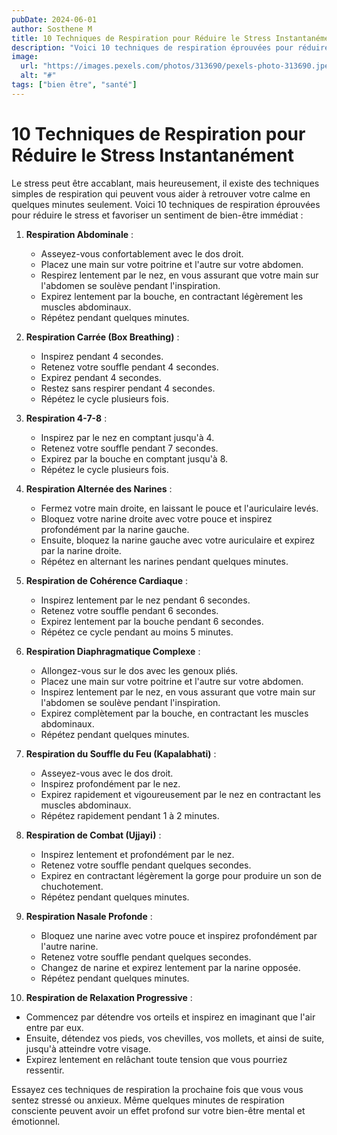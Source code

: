 ```yaml
---
pubDate: 2024-06-01
author: Sosthene M
title: 10 Techniques de Respiration pour Réduire le Stress Instantanément
description: "Voici 10 techniques de respiration éprouvées pour réduire le stress et favoriser un sentiment de bien-être immédiat"
image:
  url: "https://images.pexels.com/photos/313690/pexels-photo-313690.jpeg?auto=compress&cs=tinysrgb&w=1260&h=750&dpr=1"
  alt: "#"
tags: ["bien être", "santé"]
---
```


# 10 Techniques de Respiration pour Réduire le Stress Instantanément

Le stress peut être accablant, mais heureusement, il existe des techniques simples de respiration qui peuvent vous aider à retrouver votre calme en quelques minutes seulement. Voici 10 techniques de respiration éprouvées pour réduire le stress et favoriser un sentiment de bien-être immédiat :


1. **Respiration Abdominale** :

   - Asseyez-vous confortablement avec le dos droit.
   - Placez une main sur votre poitrine et l'autre sur votre abdomen.
   - Respirez lentement par le nez, en vous assurant que votre main sur l'abdomen se soulève pendant l'inspiration.
   - Expirez lentement par la bouche, en contractant légèrement les muscles abdominaux.
   - Répétez pendant quelques minutes.
2. **Respiration Carrée (Box Breathing)** :

   - Inspirez pendant 4 secondes.
   - Retenez votre souffle pendant 4 secondes.
   - Expirez pendant 4 secondes.
   - Restez sans respirer pendant 4 secondes.
   - Répétez le cycle plusieurs fois.
3. **Respiration 4-7-8** :

   - Inspirez par le nez en comptant jusqu'à 4.
   - Retenez votre souffle pendant 7 secondes.
   - Expirez par la bouche en comptant jusqu'à 8.
   - Répétez le cycle plusieurs fois.
4. **Respiration Alternée des Narines** :

   - Fermez votre main droite, en laissant le pouce et l'auriculaire levés.
   - Bloquez votre narine droite avec votre pouce et inspirez profondément par la narine gauche.
   - Ensuite, bloquez la narine gauche avec votre auriculaire et expirez par la narine droite.
   - Répétez en alternant les narines pendant quelques minutes.
5. **Respiration de Cohérence Cardiaque** :

   - Inspirez lentement par le nez pendant 6 secondes.
   - Retenez votre souffle pendant 6 secondes.
   - Expirez lentement par la bouche pendant 6 secondes.
   - Répétez ce cycle pendant au moins 5 minutes.
6. **Respiration Diaphragmatique Complexe** :

   - Allongez-vous sur le dos avec les genoux pliés.
   - Placez une main sur votre poitrine et l'autre sur votre abdomen.
   - Inspirez lentement par le nez, en vous assurant que votre main sur l'abdomen se soulève pendant l'inspiration.
   - Expirez complètement par la bouche, en contractant les muscles abdominaux.
   - Répétez pendant quelques minutes.
7. **Respiration du Souffle du Feu (Kapalabhati)** :

   - Asseyez-vous avec le dos droit.
   - Inspirez profondément par le nez.
   - Expirez rapidement et vigoureusement par le nez en contractant les muscles abdominaux.
   - Répétez rapidement pendant 1 à 2 minutes.
8. **Respiration de Combat (Ujjayi)** :

   - Inspirez lentement et profondément par le nez.
   - Retenez votre souffle pendant quelques secondes.
   - Expirez en contractant légèrement la gorge pour produire un son de chuchotement.
   - Répétez pendant quelques minutes.
9. **Respiration Nasale Profonde** :

   - Bloquez une narine avec votre pouce et inspirez profondément par l'autre narine.
   - Retenez votre souffle pendant quelques secondes.
   - Changez de narine et expirez lentement par la narine opposée.
   - Répétez pendant quelques minutes.
10. **Respiration de Relaxation Progressive** :

- Commencez par détendre vos orteils et inspirez en imaginant que l'air entre par eux.
- Ensuite, détendez vos pieds, vos chevilles, vos mollets, et ainsi de suite, jusqu'à atteindre votre visage.
- Expirez lentement en relâchant toute tension que vous pourriez ressentir.

Essayez ces techniques de respiration la prochaine fois que vous vous sentez stressé ou anxieux. Même quelques minutes de respiration consciente peuvent avoir un effet profond sur votre bien-être mental et émotionnel.
